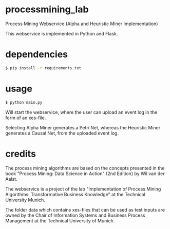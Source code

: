 # processmining_lab

Process Mining Webservice (Alpha and Heuristic Miner Implementation)

This webservice is implemented in Python and Flask.

# dependencies
```sh
$ pip install -r requirements.txt
```

# usage
```sh
$ python main.py
```

Will start the webservice, where the user can upload an event log in the form of an xes-file.

Selecting Alpha Miner generates a Petri Net, whereas the Heuristic Miner generates a Causal Net, from the uploaded event log.

# credits
The process mining algorithms are based on the concepts presented in the book "Process Mining: Data Science in Action" (2nd Edition) by Wil van der Aalst. 

The webservice is a project of the lab "Implementation of Process Mining Algorithms: Transformative Business Knowledge" at the Technical University Munich.

The folder data which contains xes-files that can be used as test inputs are owned by the Chair of Information Systems and Business Process Management at the Technical University of Munich.


